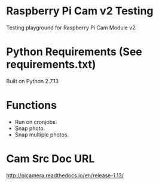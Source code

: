 # Raspberry Pi Cam v2 Testing
Testing playground for Raspberry Pi Cam Module v2


# Python Requirements (See requirements.txt)
Built on Python 2.7.13

# Functions
- Run on cronjobs.
- Snap photo.
- Snap multiple photos.

# Cam Src Doc URL
http://picamera.readthedocs.io/en/release-1.13/